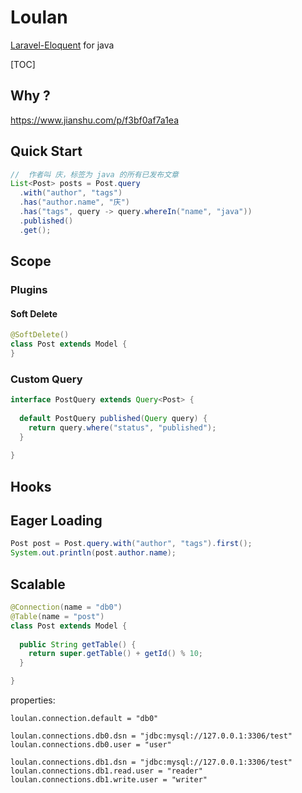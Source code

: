 # Loulan

[Laravel-Eloquent](https://laravel.com/docs/eloquent) for java



[TOC]

## Why ?

https://www.jianshu.com/p/f3bf0af7a1ea



## Quick Start

```java
//  作者叫 庆，标签为 java 的所有已发布文章
List<Post> posts = Post.query
  .with("author", "tags")
  .has("author.name", "庆")
  .has("tags", query -> query.whereIn("name", "java"))
  .published()
  .get();
```



## Scope

### Plugins

#### Soft Delete

```java
@SoftDelete()
class Post extends Model { 
}
```



### Custom Query

```java
interface PostQuery extends Query<Post> {
  
  default PostQuery published(Query query) {
    return query.where("status", "published");
  }
  
}
```



## Hooks



## Eager Loading

```java
Post post = Post.query.with("author", "tags").first();
System.out.println(post.author.name);
```



## Scalable

```java
@Connection(name = "db0")
@Table(name = "post")
class Post extends Model {
  
  public String getTable() {
    return super.getTable() + getId() % 10;
  }

}
```

properties:

```properties
loulan.connection.default = "db0"

loulan.connections.db0.dsn = "jdbc:mysql://127.0.0.1:3306/test"
loulan.connections.db0.user = "user"

loulan.connections.db1.dsn = "jdbc:mysql://127.0.0.1:3306/test"
loulan.connections.db1.read.user = "reader"
loulan.connections.db1.write.user = "writer"
```

